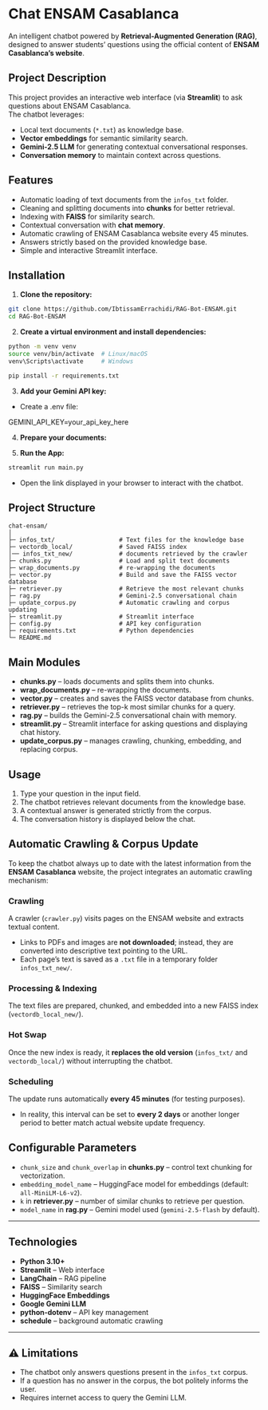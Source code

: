 # Chat ENSAM Casablanca

An intelligent chatbot powered by **Retrieval-Augmented Generation (RAG)**, designed to answer students’ questions using the official content of **ENSAM Casablanca’s website**.


## Project Description

This project provides an interactive web interface (via **Streamlit**) to ask questions about ENSAM Casablanca.  
The chatbot leverages:

- Local text documents (`*.txt`) as knowledge base.
- **Vector embeddings** for semantic similarity search.
- **Gemini-2.5 LLM** for generating contextual conversational responses.
- **Conversation memory** to maintain context across questions.



## Features

- Automatic loading of text documents from the `infos_txt` folder.
- Cleaning and splitting documents into **chunks** for better retrieval.
- Indexing with **FAISS** for similarity search.
- Contextual conversation with **chat memory**.
- Automatic crawling of ENSAM Casablanca website every 45 minutes.
- Answers strictly based on the provided knowledge base.
- Simple and interactive Streamlit interface.



## Installation

1. **Clone the repository:**
```bash
git clone https://github.com/IbtissamErrachidi/RAG-Bot-ENSAM.git
cd RAG-Bot-ENSAM
``` 

2. **Create a virtual environment and install dependencies:**

```bash
python -m venv venv
source venv/bin/activate  # Linux/macOS
venv\Scripts\activate     # Windows

pip install -r requirements.txt
``` 


3. **Add your Gemini API key:**

- Create a .env file:
  
GEMINI_API_KEY=your_api_key_here


4. **Prepare your documents:**
   


5. **Run the App:**
   
```bash
streamlit run main.py
``` 
- Open the link displayed in your browser to interact with the chatbot.


## Project Structure

```text
chat-ensam/
│
├─ infos_txt/                  # Text files for the knowledge base
├─ vectordb_local/             # Saved FAISS index
│── infos_txt_new/             # documents retrieved by the crawler
├─ chunks.py                   # Load and split text documents
├─ wrap_documents.py           # re-wrapping the documents
├─ vector.py                   # Build and save the FAISS vector database
├─ retriever.py                # Retrieve the most relevant chunks
├─ rag.py                      # Gemini-2.5 conversational chain
├─ update_corpus.py            # Automatic crawling and corpus updating
├─ streamlit.py                # Streamlit interface
├─ config.py                   # API key configuration
├─ requirements.txt            # Python dependencies
└─ README.md
``` 




##  Main Modules

- **chunks.py** – loads documents and splits them into chunks.  
- **wrap_documents.py** – re-wrapping the documents.  
- **vector.py** – creates and saves the FAISS vector database from chunks.  
- **retriever.py** – retrieves the top-k most similar chunks for a query.  
- **rag.py** – builds the Gemini-2.5 conversational chain with memory.  
- **streamlit.py** – Streamlit interface for asking questions and displaying chat history.
- **update_corpus.py** – manages crawling, chunking, embedding, and replacing corpus.  



## Usage

1. Type your question in the input field.  
2. The chatbot retrieves relevant documents from the knowledge base.  
3. A contextual answer is generated strictly from the corpus.  
4. The conversation history is displayed below the chat.  

## Automatic Crawling & Corpus Update

To keep the chatbot always up to date with the latest information from the **ENSAM Casablanca** website, the project integrates an automatic crawling mechanism:

### Crawling
A crawler (`crawler.py`) visits pages on the ENSAM website and extracts textual content.  
- Links to PDFs and images are **not downloaded**; instead, they are converted into descriptive text pointing to the URL.  
- Each page’s text is saved as a `.txt` file in a temporary folder `infos_txt_new/`.

### Processing & Indexing
The text files are prepared, chunked, and embedded into a new FAISS index (`vectordb_local_new/`).

### Hot Swap
Once the new index is ready, it **replaces the old version** (`infos_txt/` and `vectordb_local/`) without interrupting the chatbot.

### Scheduling
The update runs automatically **every 45 minutes** (for testing purposes).  
- In reality, this interval can be set to **every 2 days** or another longer period to better match actual website update frequency.




##  Configurable Parameters

- `chunk_size` and `chunk_overlap` in **chunks.py** – control text chunking for vectorization.  
- `embedding_model_name` – HuggingFace model for embeddings (default: `all-MiniLM-L6-v2`).  
- `k` in **retriever.py** – number of similar chunks to retrieve per question.  
- `model_name` in **rag.py** – Gemini model used (`gemini-2.5-flash` by default).  

---

##  Technologies

- **Python 3.10+**  
- **Streamlit** – Web interface  
- **LangChain** – RAG pipeline  
- **FAISS** – Similarity search  
- **HuggingFace Embeddings**  
- **Google Gemini LLM**  
- **python-dotenv** – API key management
- **schedule** – background automatic crawling

---

## ⚠️ Limitations

- The chatbot only answers questions present in the `infos_txt` corpus.  
- If a question has no answer in the corpus, the bot politely informs the user.  
- Requires internet access to query the Gemini LLM.  


